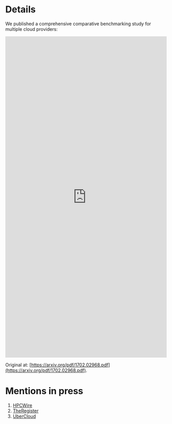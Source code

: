 # Details

We published a comprehensive comparative benchmarking study for multiple cloud providers:

<embed src="https://exabyte.io/assets/hpl-benchmark-2017-02-19.pdf" width="100%" height="1000" type='application/pdf'>

Original at: [https://arxiv.org/pdf/1702.02968.pdf](https://arxiv.org/pdf/1702.02968.pdf).

# Mentions in press

1. [HPCWire](https://www.hpcwire.com/2017/02/15/hpc-clouds-ready-azure-edges-aws-benchmark-study/)
1. [TheRegister](https://www.theregister.co.uk/2017/02/14/clouds_icani_compete_with_hpc_say_boffins/)
1. [UberCloud](https://www.theubercloud.com/ubercloud-voice-old/)
